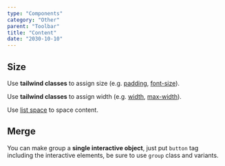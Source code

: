 ```yaml
---
type: "Components"
category: "Other"
parent: "Toolbar"
title: "Content"
date: "2030-10-10"
---
```


## Size

Use **tailwind classes** to assign size (e.g. [padding](https://tailwindcss.com/docs/padding), [font-size](https://tailwindcss.com/docs/font-size)).

Use **tailwind classes** to assign width (e.g. [width](https://tailwindcss.com/docs/width), [max-width](https://tailwindcss.com/docs/max-width)).

Use [list space](/components/list/content#space) to space content.

<demo>
  <demoinline src="demos/components/toolbar/size">
  </demoinline>
</demo>

## Merge

You can make group a **single interactive object**, just put `button` tag including the interactive elements, be sure to use `group` class and variants.

<demo>
  <demoinline src="demos/components/toolbar/merge">
  </demoinline>
</demo>
